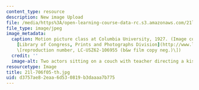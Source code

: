 ```yaml
---
content_type: resource
description: New image Upload
file: /media/https%3A/open-learning-course-data-rc.s3.amazonaws.com/21l-706-studies-in-film-fall-2005/d3757ae82eaa6d530819b3daaaa7b775_21l-706f05-th.jpg
file_type: image/jpeg
image_metadata:
  caption: Motion picture class at Columbia University, 1927. (Image courtesy of the
    [Library of Congress, Prints and Photographs Division](http://www.loc.gov/rr/print)
    \[reproduction number, LC-USZ62-106955 (b&w film copy neg.)\])
  credit: ''
  image-alt: Two actors sitting on a couch with teacher directing a kissing scene.
resourcetype: Image
title: 21l-706f05-th.jpg
uid: d3757ae8-2eaa-6d53-0819-b3daaaa7b775
---
```

